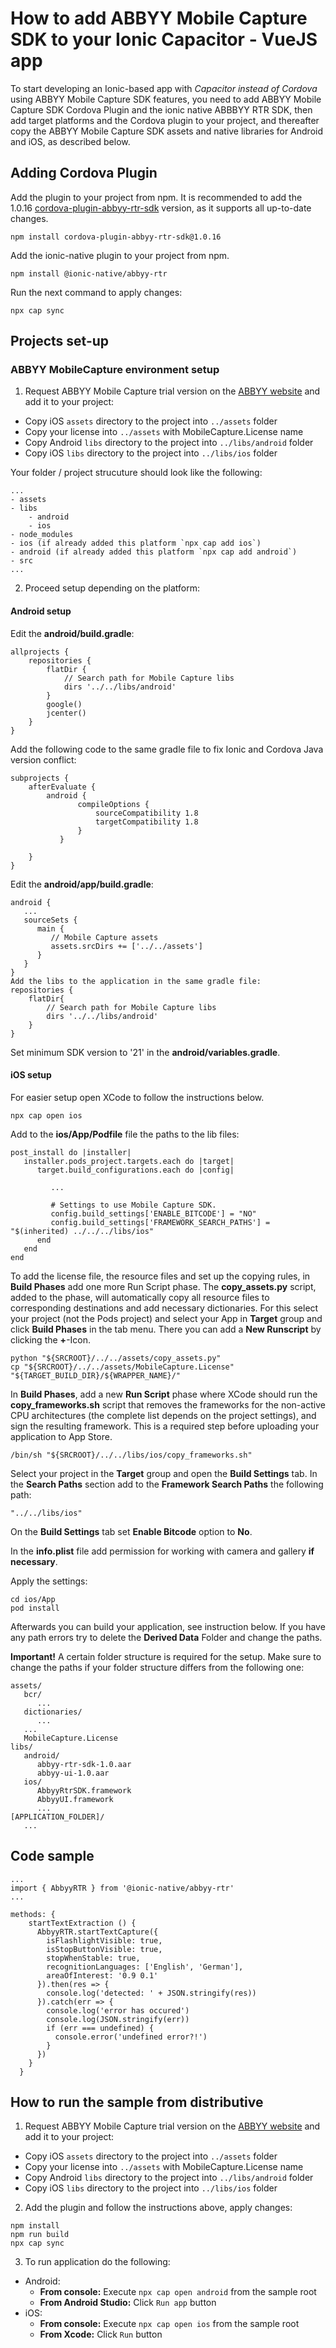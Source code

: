 # How to add ABBYY Mobile Capture SDK to your Ionic Capacitor - VueJS app

To start developing an Ionic-based app with *Capacitor instead of Cordova* using ABBYY Mobile Capture SDK features, you need to add ABBYY Mobile Capture SDK Cordova Plugin and the ionic native ABBBYY RTR SDK, then add target platforms and the Cordova plugin to your project, and thereafter copy the ABBYY Mobile Capture SDK assets and native libraries for Android and iOS, as described below.

## Adding Cordova Plugin
Add the plugin to your project from npm. It is recommended to add the 1.0.16 [cordova-plugin-abbyy-rtr-sdk](https://www.npmjs.com/package/cordova-plugin-abbyy-rtr-sdk) version, as it supports all up-to-date changes.

`npm install cordova-plugin-abbyy-rtr-sdk@1.0.16`

Add the ionic-native plugin to your project from npm. 

`npm install @ionic-native/abbyy-rtr`

Run the next command to apply changes:

`npx cap sync`

## Projects set-up

### ABBYY MobileCapture environment setup
1. Request ABBYY Mobile Capture trial version on the [ABBYY website](https://www.abbyy.com/mobile-capture-sdk/#request-demo) and add it to your project:

* Copy iOS `assets` directory to the project into `../assets` folder
* Copy your license into `../assets` with MobileCapture.License name
* Copy Android `libs` directory to the project into `../libs/android` folder 
* Copy iOS `libs` directory to the project into `../libs/ios` folder

Your folder / project strucuture should look like the following: 

```
...
- assets
- libs
    - android
    - ios
- node_modules
- ios (if already added this platform `npx cap add ios`)
- android (if already added this platform `npx cap add android`)
- src
...
```



2. Proceed setup depending on the platform:

#### Android setup

Edit the **android/build.gradle**:

```
allprojects {
    repositories {
        flatDir {
            // Search path for Mobile Capture libs
            dirs '../../libs/android'
        }
        google()
        jcenter()
    }
}
```

Add the following code to the same gradle file to fix Ionic and Cordova Java version conflict:

```
subprojects {
    afterEvaluate {
        android {
               compileOptions {
                   sourceCompatibility 1.8
                   targetCompatibility 1.8
               }
           }

    }
}
```

Edit the **android/app/build.gradle**:

```
android {
   ...
   sourceSets {
      main {
         // Mobile Capture assets
         assets.srcDirs += ['../../assets']
      }
   }
}
Add the libs to the application in the same gradle file: 
repositories {
    flatDir{
        // Search path for Mobile Capture libs
        dirs '../../libs/android'
    }
} 
```

Set minimum SDK version to '21' in the **android/variables.gradle**.

#### iOS setup

For easier setup open XCode to follow the instructions below. 

`npx cap open ios`

Add to the **ios/App/Podfile** file the paths to the lib files:

```
post_install do |installer|
   installer.pods_project.targets.each do |target|
      target.build_configurations.each do |config|

         ...

         # Settings to use Mobile Capture SDK.
         config.build_settings['ENABLE_BITCODE'] = "NO"
         config.build_settings['FRAMEWORK_SEARCH_PATHS'] = "$(inherited) ../../../libs/ios"
      end
   end
end
```

To add the license file, the resource files and set up the copying rules, in **Build Phases** add one more Run Script phase. The **copy_assets.py** script, added to the phase, will automatically copy all resource files to corresponding destinations and add necessary dictionaries.
For this select your project (not the Pods project) and select your App in **Target** group and click **Build Phases** in the tab menu. There you can add a **New Runscript** by clicking the **+**-Icon.

```
python "${SRCROOT}/../../assets/copy_assets.py"
cp "${SRCROOT}/../../assets/MobileCapture.License" "${TARGET_BUILD_DIR}/${WRAPPER_NAME}/"
```

In **Build Phases**, add a new **Run Script** phase where XCode should run the **copy_frameworks.sh** script that removes the frameworks for the non-active CPU architectures (the complete list depends on the project settings), and sign the resulting framework. This is a required step before uploading your application to App Store.

```
/bin/sh "${SRCROOT}/../../libs/ios/copy_frameworks.sh"
```

Select your project in the **Target** group and open the **Build Settings** tab. In the **Search Paths** section add to the **Framework Search Paths** the following path:
```
"../../libs/ios"
```

On the **Build Settings** tab set **Enable Bitcode** option to **No**.

In the **info.plist** file add permission for working with camera and gallery **if necessary**.

Apply the settings:

```
cd ios/App
pod install
```

Afterwards you can build your application, see instruction below. 
If you have any path errors try to delete the **Derived Data** Folder and change the paths.

**Important!** A certain folder structure is required for the setup. Make sure to change the paths if your folder structure differs from the following one:

```
assets/
   bcr/
      ...
   dictionaries/
      ...
   ...
   MobileCapture.License
libs/
   android/
      abbyy-rtr-sdk-1.0.aar
      abbyy-ui-1.0.aar
   ios/
      AbbyyRtrSDK.framework
      AbbyyUI.framework
      ...
[APPLICATION_FOLDER]/
   ...
```

## Code sample

```
...
import { AbbyyRTR } from '@ionic-native/abbyy-rtr'
...

methods: {
    startTextExtraction () {
      AbbyyRTR.startTextCapture({
        isFlashlightVisible: true,
        isStopButtonVisible: true,
        stopWhenStable: true,
        recognitionLanguages: ['English', 'German'],
        areaOfInterest: '0.9 0.1'
      }).then(res => {
        console.log('detected: ' + JSON.stringify(res))
      }).catch(err => {
        console.log('error has occured')
        console.log(JSON.stringify(err))
        if (err === undefined) {
          console.error('undefined error?!')
        }
      })
    }
  }
```

## How to run the sample from distributive

1. Request ABBYY Mobile Capture trial version on the [ABBYY website](https://www.abbyy.com/mobile-capture-sdk/#request-demo) and add it to your project:

* Copy iOS `assets` directory to the project into `../assets` folder
* Copy your license into `../assets` with MobileCapture.License name
* Copy Android `libs` directory to the project into `../libs/android` folder 
* Copy iOS `libs` directory to the project into `../libs/ios` folder

2. Add the plugin and follow the instructions above, apply changes:

```
npm install
npm run build
npx cap sync
```

3. To run application do the following:
* Android:
  * **From console:**
    Execute `npx cap open android` from the sample root 
  * **From Android Studio:**
    Click `Run app` button 
* iOS:
  * **From console:**
    Execute `npx cap open ios` from the sample root 
  * **From Xcode:**
    Click `Run` button 
    
